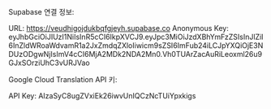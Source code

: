 Supabase 연결 정보:

URL: https://veudhigojdukbqfgjeyh.supabase.co
Anonymous Key: eyJhbGciOiJIUzI1NiIsInR5cCI6IkpXVCJ9.eyJpc3MiOiJzdXBhYmFzZSIsInJlZiI6InZldWRoaWdvamR1a2JxZmdqZXloIiwicm9sZSI6ImFub24iLCJpYXQiOjE3NDUzODgwNjIsImV4cCI6MjA2MDk2NDA2Mn0.Vh0TUArZacAuRiLeoxml26u9GJxSOrziUhC3vURJVao


Google Cloud Translation API 키:

API Key: AIzaSyC8ugZVxiEk26iwvUnIQCzNcTUiYpxkigs